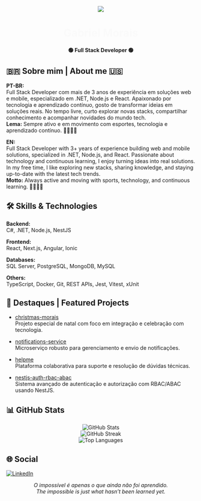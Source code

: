 <!-- Banner SVG suggestion (green theme, white text) -->
<p align="center">
  <img src="https://capsule-render.vercel.app/api?type=waving&color=00875f&height=200&section=header&text=Gabriel%20Morais&fontSize=48&fontAlignY=40&fontColor=FAFAFA&desc=Full%20Stack%20Developer&descAlign=50&descAlignY=60" />
</p>

<h1 align="center" style="color:#FAFAFA;">Gabriel Morais</h1>
<p align="center">
  <b>🟢 Full Stack Developer 🟢</b>
</p>



## 🇧🇷 Sobre mim | About me 🇺🇸

**PT-BR:**  
Full Stack Developer com mais de 3 anos de experiência em soluções web e mobile, especializado em .NET, Node.js e React. Apaixonado por tecnologia e aprendizado contínuo, gosto de transformar ideias em soluções reais. No tempo livre, curto explorar novas stacks, compartilhar conhecimento e acompanhar novidades do mundo tech.  
<b>Lema:</b> Sempre ativo e em movimento com esportes, tecnologia e aprendizado contínuo. 🏃‍♂️🌱🚀

**EN:**  
Full Stack Developer with 3+ years of experience building web and mobile solutions, specialized in .NET, Node.js, and React. Passionate about technology and continuous learning, I enjoy turning ideas into real solutions. In my free time, I like exploring new stacks, sharing knowledge, and staying up-to-date with the latest tech trends.  
<b>Motto:</b> Always active and moving with sports, technology, and continuous learning. 🏃‍♂️🌱🚀



## 🛠️ Skills & Technologies

**Backend:**  
C#, .NET, Node.js, NestJS

**Frontend:**  
React, Next.js, Angular, Ionic

**Databases:**  
SQL Server, PostgreSQL, MongoDB, MySQL

**Others:**  
TypeScript, Docker, Git, REST APIs, Jest, Vitest, xUnit



## 🚀 Destaques | Featured Projects

- [christmas-morais](https://github.com/gabrielbriks/christmas-morais) <br>
  Projeto especial de natal com foco em integração e celebração com tecnologia.

- [notifications-service](https://github.com/gabrielbriks/notifications-service) <br>
  Microserviço robusto para gerenciamento e envio de notificações.

- [helpme](https://github.com/gabrielbriks/helpme) <br>
  Plataforma colaborativa para suporte e resolução de dúvidas técnicas.

- [nestjs-auth-rbac-abac](https://github.com/gabrielbriks/nestjs-auth-rbac-abac) <br>
  Sistema avançado de autenticação e autorização com RBAC/ABAC usando NestJS.



## 📊 GitHub Stats

<p align="center">
  <img src="https://github-readme-stats.vercel.app/api?username=gabrielbriks&show_icons=true&theme=gruvbox&hide_border=true&title_color=00875f&icon_color=00875f" alt="GitHub Stats" />
  <br>
  <img src="https://github-readme-streak-stats.herokuapp.com?user=gabrielbriks&theme=gruvbox&hide_border=true&ring=00875f&fire=00875f" alt="GitHub Streak" />
  <br>
  <img src="https://github-readme-stats.vercel.app/api/top-langs/?username=gabrielbriks&layout=compact&theme=gruvbox&title_color=00875f" alt="Top Languages" />
</p>



## 🌐 Social

[![LinkedIn](https://img.shields.io/badge/LinkedIn-00875f?style=for-the-badge&logo=linkedin&logoColor=white)](https://linkedin.com/in/morais-gabriel)



<p align="center">
  <i>O impossível é apenas o que ainda não foi aprendido.<br>
  The impossible is just what hasn’t been learned yet.</i>
</p>

<!-- Dica: Para trocar para roxo, use color=8a2be2 nos banners/badges e tema=radical nos stats -->
